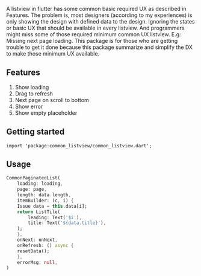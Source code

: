 <!--
This README describes the package. If you publish this package to pub.dev,
this README's contents appear on the landing page for your package.

For information about how to write a good package README, see the guide for
[writing package pages](https://dart.dev/tools/pub/writing-package-pages).

For general information about developing packages, see the Dart guide for
[creating packages](https://dart.dev/guides/libraries/create-packages)
and the Flutter guide for
[developing packages and plugins](https://flutter.dev/to/develop-packages).
-->

A listview in flutter has some common basic required UX as described in Features. The problem is, most designers (according to my experiences) is only showing the design with defined data to the design. Ignoring the states or basic UX that should be available in every listview. And programmers might miss some of those required minimum common UX listview. E.g: Missing next page loading.
This package is for those who are getting trouble to get it done because this package summarize and simplify the DX to make those minimum UX available.

## Features

1. Show loading
2. Drag to refresh
3. Next page on scroll to bottom
4. Show error
5. Show empty placeholder

## Getting started

```
import 'package:common_listview/common_listview.dart';
```

## Usage

```dart
CommonPaginatedList(
    loading: loading,
    page: page,
    length: data.length,
    itemBuilder: (c, i) {
    Issue data = this.data[i];
    return ListTile(
        leading: Text('$i'),
        title: Text('${data.title}'),
    );
    },
    onNext: onNext,
    onRefresh: () async {
    resetData();
    },
    errorMsg: null,
)
```
